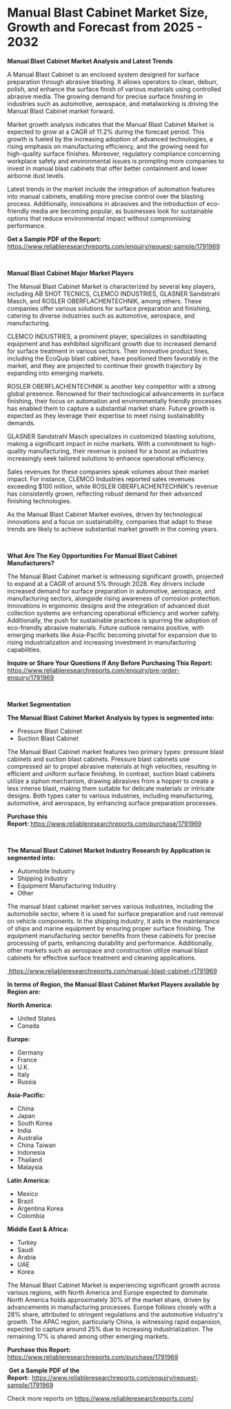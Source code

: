 <p><h1>Manual Blast Cabinet Market Size, Growth and Forecast from 2025 - 2032</h1></p><p><strong>Manual Blast Cabinet Market Analysis and Latest Trends</strong></p>
<p><p>A Manual Blast Cabinet is an enclosed system designed for surface preparation through abrasive blasting. It allows operators to clean, deburr, polish, and enhance the surface finish of various materials using controlled abrasive media. The growing demand for precise surface finishing in industries such as automotive, aerospace, and metalworking is driving the Manual Blast Cabinet market forward.</p><p>Market growth analysis indicates that the Manual Blast Cabinet Market is expected to grow at a CAGR of 11.2% during the forecast period. This growth is fueled by the increasing adoption of advanced technologies, a rising emphasis on manufacturing efficiency, and the growing need for high-quality surface finishes. Moreover, regulatory compliance concerning workplace safety and environmental issues is prompting more companies to invest in manual blast cabinets that offer better containment and lower airborne dust levels.</p><p>Latest trends in the market include the integration of automation features into manual cabinets, enabling more precise control over the blasting process. Additionally, innovations in abrasives and the introduction of eco-friendly media are becoming popular, as businesses look for sustainable options that reduce environmental impact without compromising performance.</p></p>
<p><strong>Get a Sample PDF of the Report:&nbsp;</strong> <a href="https://www.reliableresearchreports.com/enquiry/request-sample/1791969?utm_campaign=2278&utm_medium=2&utm_source=Github&utm_content=ia&utm_term=10042025&utm_id=manual-blast-cabinet">https://www.reliableresearchreports.com/enquiry/request-sample/1791969</a></p>
<p>&nbsp;</p>
<p><strong>Manual Blast Cabinet Major Market Players</strong></p>
<p><p>The Manual Blast Cabinet Market is characterized by several key players, including AB SHOT TECNICS, CLEMCO INDUSTRIES, GLASNER Sandstrahl Masch, and ROSLER OBERFLACHENTECHNIK, among others. These companies offer various solutions for surface preparation and finishing, catering to diverse industries such as automotive, aerospace, and manufacturing.</p><p>CLEMCO INDUSTRIES, a prominent player, specializes in sandblasting equipment and has exhibited significant growth due to increased demand for surface treatment in various sectors. Their innovative product lines, including the EcoQuip blast cabinet, have positioned them favorably in the market, and they are projected to continue their growth trajectory by expanding into emerging markets.</p><p>ROSLER OBERFLACHENTECHNIK is another key competitor with a strong global presence. Renowned for their technological advancements in surface finishing, their focus on automation and environmentally friendly processes has enabled them to capture a substantial market share. Future growth is expected as they leverage their expertise to meet rising sustainability demands.</p><p>GLASNER Sandstrahl Masch specializes in customized blasting solutions, making a significant impact in niche markets. With a commitment to high-quality manufacturing, their revenue is poised for a boost as industries increasingly seek tailored solutions to enhance operational efficiency.</p><p>Sales revenues for these companies speak volumes about their market impact. For instance, CLEMCO Industries reported sales revenues exceeding $100 million, while ROSLER OBERFLACHENTECHNIK's revenue has consistently grown, reflecting robust demand for their advanced finishing technologies.</p><p>As the Manual Blast Cabinet Market evolves, driven by technological innovations and a focus on sustainability, companies that adapt to these trends are likely to achieve substantial market growth in the coming years.</p></p>
<p>&nbsp;</p>
<p><strong>What Are The Key Opportunities For Manual Blast Cabinet Manufacturers?</strong></p>
<p><p>The Manual Blast Cabinet market is witnessing significant growth, projected to expand at a CAGR of around 5% through 2028. Key drivers include increased demand for surface preparation in automotive, aerospace, and manufacturing sectors, alongside rising awareness of corrosion protection. Innovations in ergonomic designs and the integration of advanced dust collection systems are enhancing operational efficiency and worker safety. Additionally, the push for sustainable practices is spurring the adoption of eco-friendly abrasive materials. Future outlook remains positive, with emerging markets like Asia-Pacific becoming pivotal for expansion due to rising industrialization and increasing investment in manufacturing capabilities.</p></p>
<p><strong>Inquire or Share Your Questions If Any Before Purchasing This Report:</strong> <a href="https://www.reliableresearchreports.com/enquiry/pre-order-enquiry/1791969?utm_campaign=2278&utm_medium=2&utm_source=Github&utm_content=ia&utm_term=10042025&utm_id=manual-blast-cabinet">https://www.reliableresearchreports.com/enquiry/pre-order-enquiry/1791969</a></p>
<p>&nbsp;</p>
<p><strong>Market Segmentation</strong></p>
<p><strong>The Manual Blast Cabinet Market Analysis by types is segmented into:</strong></p>
<p><ul><li>Pressure Blast Cabinet</li><li>Suction Blast Cabinet</li></ul></p>
<p><p>The Manual Blast Cabinet market features two primary types: pressure blast cabinets and suction blast cabinets. Pressure blast cabinets use compressed air to propel abrasive materials at high velocities, resulting in efficient and uniform surface finishing. In contrast, suction blast cabinets utilize a siphon mechanism, drawing abrasives from a hopper to create a less intense blast, making them suitable for delicate materials or intricate designs. Both types cater to various industries, including manufacturing, automotive, and aerospace, by enhancing surface preparation processes.</p></p>
<p><strong>Purchase this Report:&nbsp;</strong><a href="https://www.reliableresearchreports.com/purchase/1791969?utm_campaign=2278&utm_medium=2&utm_source=Github&utm_content=ia&utm_term=10042025&utm_id=manual-blast-cabinet">https://www.reliableresearchreports.com/purchase/1791969</a></p>
<p>&nbsp;</p>
<p><strong>The Manual Blast Cabinet Market Industry Research by Application is segmented into:</strong></p>
<p><ul><li>Automobile Industry</li><li>Shipping Industry</li><li>Equipment Manufacturing Industry</li><li>Other</li></ul></p>
<p><p>The manual blast cabinet market serves various industries, including the automobile sector, where it is used for surface preparation and rust removal on vehicle components. In the shipping industry, it aids in the maintenance of ships and marine equipment by ensuring proper surface finishing. The equipment manufacturing sector benefits from these cabinets for precise processing of parts, enhancing durability and performance. Additionally, other markets such as aerospace and construction utilize manual blast cabinets for effective surface treatment and cleaning applications.</p></p>
<p><a href="https://www.reliableresearchreports.com/manual-blast-cabinet-r1791969?utm_campaign=2278&utm_medium=2&utm_source=Github&utm_content=ia&utm_term=10042025&utm_id=manual-blast-cabinet">&nbsp;https://www.reliableresearchreports.com/manual-blast-cabinet-r1791969</a></p>
<p><strong>In terms of Region, the Manual Blast Cabinet Market Players available by Region are:</strong></p>
<p>
    <p> <strong> North America: </strong>
        <ul>
            <li>United States</li>
            <li>Canada</li>
        </ul>
        </p> 
    <p> <strong> Europe: </strong>
        <ul>
            <li>Germany</li>
            <li>France</li>
            <li>U.K.</li>
            <li>Italy</li>
            <li>Russia</li>
        </ul>
        </p> 
    <p> <strong> Asia-Pacific: </strong>
        <ul>
            <li>China</li>
            <li>Japan</li>
            <li>South Korea</li>
            <li>India</li>
            <li>Australia</li>
            <li>China Taiwan</li>
            <li>Indonesia</li>
            <li>Thailand</li>
            <li>Malaysia</li>
        </ul>
        </p> 
    <p> <strong> Latin America: </strong>
        <ul>
            <li>Mexico</li>
            <li>Brazil</li>
            <li>Argentina Korea</li>
            <li>Colombia</li>
        </ul>
        </p> 
    <p> <strong> Middle East & Africa: </strong>
        <ul>
            <li>Turkey</li>
            <li>Saudi</li>
            <li>Arabia</li>
            <li>UAE</li>
            <li>Korea</li>
        </ul>
    </p>
    </p>
<p><p>The Manual Blast Cabinet Market is experiencing significant growth across various regions, with North America and Europe expected to dominate. North America holds approximately 30% of the market share, driven by advancements in manufacturing processes. Europe follows closely with a 28% share, attributed to stringent regulations and the automotive industry's growth. The APAC region, particularly China, is witnessing rapid expansion, expected to capture around 25% due to increasing industrialization. The remaining 17% is shared among other emerging markets.</p></p>
<p><strong>Purchase this Report: </strong><a href="https://www.reliableresearchreports.com/purchase/1791969?utm_campaign=2278&utm_medium=2&utm_source=Github&utm_content=ia&utm_term=10042025&utm_id=manual-blast-cabinet">https://www.reliableresearchreports.com/purchase/1791969</a></p>
<p>&nbsp;<strong>Get a Sample PDF of the Report:&nbsp;&nbsp;</strong><a href="https://www.reliableresearchreports.com/enquiry/request-sample/1791969?utm_campaign=2278&utm_medium=2&utm_source=Github&utm_content=ia&utm_term=10042025&utm_id=manual-blast-cabinet">https://www.reliableresearchreports.com/enquiry/request-sample/1791969</a></p>
<p><strong></strong></p>
<p>Check more reports on <a href="https://www.reliableresearchreports.com/?utm_campaign=2278&utm_medium=2&utm_source=Github&utm_content=ia&utm_term=10042025&utm_id=manual-blast-cabinet">https://www.reliableresearchreports.com/</a></p>